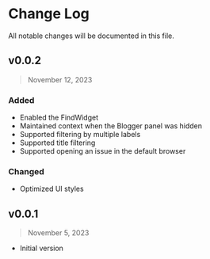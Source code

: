# Change Log

All notable changes will be documented in this file.

## v0.0.2

> November 12, 2023

### Added

- Enabled the FindWidget
- Maintained context when the Blogger panel was hidden
- Supported filtering by multiple labels
- Supported title filtering
- Supported opening an issue in the default browser

### Changed

- Optimized UI styles

## v0.0.1

> November 5, 2023

- Initial version
